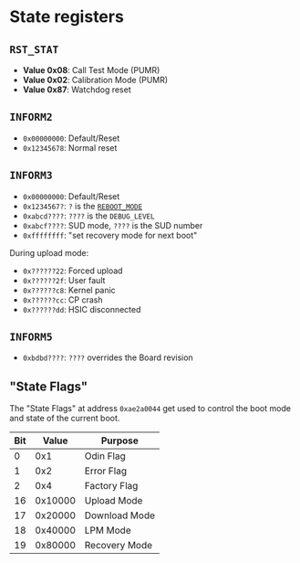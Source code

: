 # State registers

## `RST_STAT`

- **Value 0x08**: Call Test Mode (PUMR)
- **Value 0x02**: Calibration Mode (PUMR)
- **Value 0x87**: Watchdog reset

## `INFORM2`

- `0x00000000`: Default/Reset
- `0x12345678`: Normal reset

## `INFORM3`

- `0x00000000`: Default/Reset
- `0x1234567?`: `?` is the [`REBOOT_MODE`](env.md#reboot_mode)
- `0xabcd????`: `????` is the `DEBUG_LEVEL`
- `0xabcf????`: SUD mode, `????` is the SUD number
- `0xffffffff`: "set recovery mode for next boot"

During upload mode:
- `0x??????22`: Forced upload
- `0x??????2f`: User fault
- `0x??????c8`: Kernel panic
- `0x??????cc`: CP crash
- `0x??????dd`: HSIC disconnected

## `INFORM5`

- `0xbdbd????`: `????` overrides the Board revision

## "State Flags"

The "State Flags" at address `0xae2a0044` get used to control the boot mode and state of the current boot.

| Bit | Value   | Purpose       |
|-----|---------|---------------|
| 0   | 0x1     | Odin Flag     |
| 1   | 0x2     | Error Flag    |
| 2   | 0x4     | Factory Flag  |
| 16  | 0x10000 | Upload Mode   |
| 17  | 0x20000 | Download Mode |
| 18  | 0x40000 | LPM Mode      |
| 19  | 0x80000 | Recovery Mode |
